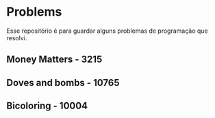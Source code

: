 # Problems
Esse repositório é para guardar alguns problemas de programação que resolvi.

## Money Matters - 3215
## Doves and bombs - 10765
## Bicoloring - 10004
